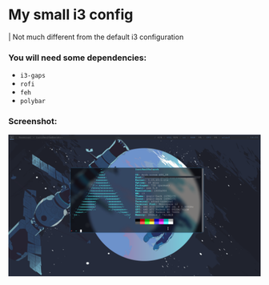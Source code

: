# My small i3 config
| Not much different from the default i3 configuration

### You will need some dependencies:
* `i3-gaps`
* `rofi`
* `feh`
* `polybar`

### Screenshot:
![Screenshot](./screenshot.png)
